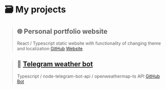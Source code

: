 # 🗃️ My projects

> ## 🌐 Personal portfolio website
> React / Typescript static website with functionality of changing theme and localization 
> [GitHub](https://github.com/unccoderr/unccoder.ru) [Website](https://unccoder.ru)

> ## 🤖 [Telegram weather bot](https://t.me/awersome_weather_bot)
> Typescript / node-telegram-bot-api / openweathermap-ts API
> [GitHub](https://github.com/unccoderr/telegram-weather-bot) [Bot](https://unccoder.ru)
